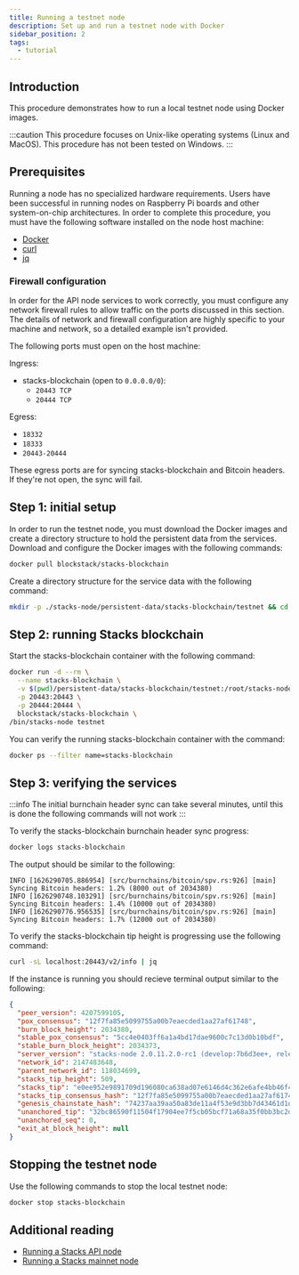 ```yaml
---
title: Running a testnet node
description: Set up and run a testnet node with Docker
sidebar_position: 2
tags:
  - tutorial
---
```


## Introduction

This procedure demonstrates how to run a local testnet node using Docker images.

:::caution
This procedure focuses on Unix-like operating systems (Linux and MacOS). This procedure has not been tested on Windows.
:::

## Prerequisites

Running a node has no specialized hardware requirements. Users have been successful in running nodes on Raspberry Pi boards and other system-on-chip architectures. In order to complete this procedure, you must have the following software installed on the node host machine:

- [Docker](https://docs.docker.com/get-docker/)
- [curl](https://curl.se/download.html)
- [jq](https://stedolan.github.io/jq/download/)

### Firewall configuration

In order for the API node services to work correctly, you must configure any network firewall rules to allow traffic on the ports discussed in this section. The details of network and firewall configuration are highly specific to your machine and network, so a detailed example isn't provided.

The following ports must open on the host machine:

Ingress:

- stacks-blockchain (open to `0.0.0.0/0`):
  - `20443 TCP`
  - `20444 TCP`

Egress:

- `18332`
- `18333`
- `20443-20444`

These egress ports are for syncing stacks-blockchain and Bitcoin headers. If they're not open, the sync will fail.

## Step 1: initial setup

In order to run the testnet node, you must download the Docker images and create a directory structure to hold the persistent data from the services. Download and configure the Docker images with the following commands:

```sh
docker pull blockstack/stacks-blockchain
```

Create a directory structure for the service data with the following command:

```sh
mkdir -p ./stacks-node/persistent-data/stacks-blockchain/testnet && cd stacks-node
```

## Step 2: running Stacks blockchain

Start the stacks-blockchain container with the following command:

```sh
docker run -d --rm \
  --name stacks-blockchain \
  -v $(pwd)/persistent-data/stacks-blockchain/testnet:/root/stacks-node/data \
  -p 20443:20443 \
  -p 20444:20444 \
  blockstack/stacks-blockchain \
/bin/stacks-node testnet
```

You can verify the running stacks-blockchain container with the command:

```sh
docker ps --filter name=stacks-blockchain
```

## Step 3: verifying the services

:::info
The initial burnchain header sync can take several minutes, until this is done the following commands will not work
:::

To verify the stacks-blockchain burnchain header sync progress:

```sh
docker logs stacks-blockchain
```

The output should be similar to the following:

```
INFO [1626290705.886954] [src/burnchains/bitcoin/spv.rs:926] [main] Syncing Bitcoin headers: 1.2% (8000 out of 2034380)
INFO [1626290748.103291] [src/burnchains/bitcoin/spv.rs:926] [main] Syncing Bitcoin headers: 1.4% (10000 out of 2034380)
INFO [1626290776.956535] [src/burnchains/bitcoin/spv.rs:926] [main] Syncing Bitcoin headers: 1.7% (12000 out of 2034380)
```

To verify the stacks-blockchain tip height is progressing use the following command:

```sh
curl -sL localhost:20443/v2/info | jq
```

If the instance is running you should recieve terminal output similar to the following:

```json
{
  "peer_version": 4207599105,
  "pox_consensus": "12f7fa85e5099755a00b7eaecded1aa27af61748",
  "burn_block_height": 2034380,
  "stable_pox_consensus": "5cc4e0403ff6a1a4bd17dae9600c7c13d0b10bdf",
  "stable_burn_block_height": 2034373,
  "server_version": "stacks-node 2.0.11.2.0-rc1 (develop:7b6d3ee+, release build, linux [x86_64])",
  "network_id": 2147483648,
  "parent_network_id": 118034699,
  "stacks_tip_height": 509,
  "stacks_tip": "e0ee952e9891709d196080ca638ad07e6146d4c362e6afe4bb46f42d5fe584e8",
  "stacks_tip_consensus_hash": "12f7fa85e5099755a00b7eaecded1aa27af61748",
  "genesis_chainstate_hash": "74237aa39aa50a83de11a4f53e9d3bb7d43461d1de9873f402e5453ae60bc59b",
  "unanchored_tip": "32bc86590f11504f17904ee7f5cb05bcf71a68a35f0bb3bc2d31aca726090842",
  "unanchored_seq": 0,
  "exit_at_block_height": null
}
```

## Stopping the testnet node

Use the following commands to stop the local testnet node:

```sh
docker stop stacks-blockchain
```

## Additional reading

<!-- markdown-link-check-disable -->

- [Running a Stacks API node](https://docs.hiro.so/get-started/running-api-node)
- [Running a Stacks mainnet node](running-mainnet-node)
<!-- markdown-link-check-enable-->
